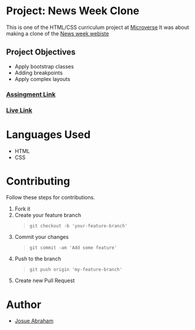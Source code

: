 # Project: News Week Clone

This is one of the HTML/CSS curriculum project at [Microverse](https://www.microverse.org/)
It was about making a clone of the [News week webiste ](https://www.newsweek.com/)

## Project Objectives

- Apply bootstrap classes
- Adding breakpoints
- Apply complex layouts

### [Assingment Link](https://www.theodinproject.com/courses/html5-and-css3/lessons/using-bootstrap)

### [Live Link](https://rawcdn.githack.com/Joecleverman/using-bootstrap/5b4bcf5e3104fe8e7264f2548eb3711249421d81/index.html)

# Languages Used

- HTML
- CSS

# Contributing

Follow these steps for contributions.

1. Fork it
2. Create your feature branch
   > `git checkout -b 'your-feature-branch'`
3. Commit your changes
   > `git commit -am 'Add some feature'`
4. Push to the branch
   > `git push origin 'my-feature-branch'`
5. Create new Pull Request

# Author

- [Josue Abraham](https://github.com/Joecleverman)

